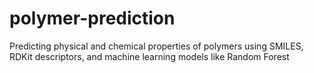 # polymer-prediction
Predicting physical and chemical properties of polymers using SMILES, RDKit descriptors, and machine learning models like Random Forest
